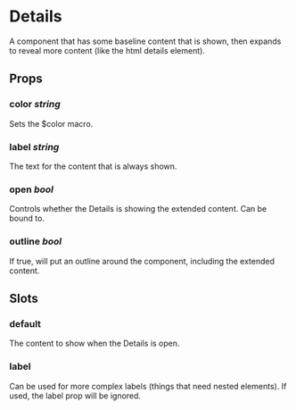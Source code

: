 # Details
A component that has some baseline content that is shown, then expands to reveal
more content (like the html details element).

## Props

### color _string_
Sets the $color macro.

### label _string_
The text for the content that is always shown.

### open _bool_
Controls whether the Details is showing the extended content. Can be bound to.

### outline _bool_
If true, will put an outline around the component, including the extended
content.

## Slots

### default
The content to show when the Details is open.

### label
Can be used for more complex labels (things that need nested elements). If used,
the label prop will be ignored.
